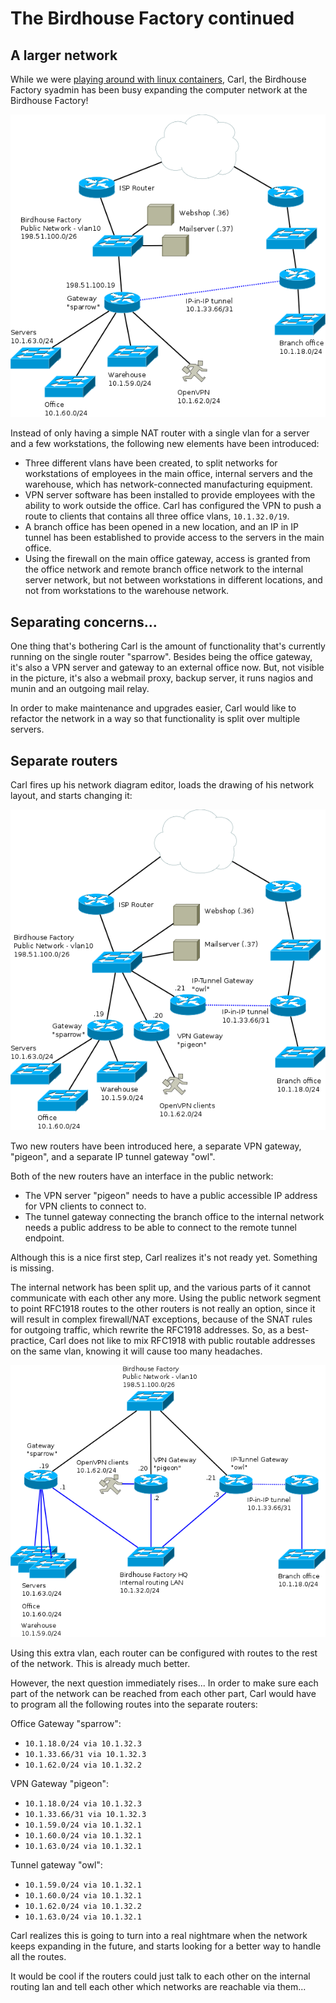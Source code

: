 # The Birdhouse Factory continued

## A larger network

While we were [playing around with linux containers](/birdhouse-intro/README.md), Carl, the Birdhouse Factory syadmin has been busy expanding the computer network at the Birdhouse Factory!

![Birdhouse network with vlans and vpn](/birdhouse-vlans-vpn/birdhouse-vlans-vpn.png)

Instead of only having a simple NAT router with a single vlan for a server and a few workstations, the following new elements have been introduced:

 * Three different vlans have been created, to split networks for workstations of employees in the main office, internal servers and the warehouse, which has network-connected manufacturing equipment.
 * VPN server software has been installed to provide employees with the ability to work outside the office. Carl has configured the VPN to push a route to clients that contains all three office vlans, `10.1.32.0/19`.
 * A branch office has been opened in a new location, and an IP in IP tunnel has been established to provide access to the servers in the main office.
 * Using the firewall on the main office gateway, access is granted from the office network and remote branch office network to the internal server network, but not between workstations in different locations, and not from workstations to the warehouse network.

## Separating concerns...

One thing that's bothering Carl is the amount of functionality that's currently running on the single router "sparrow". Besides being the office gateway, it's also a VPN server and gateway to an external office now. But, not visible in the picture, it's also a webmail proxy, backup server, it runs nagios and munin and an outgoing mail relay.

In order to make maintenance and upgrades easier, Carl would like to refactor the network in a way so that functionality is split over multiple servers.

## Separate routers

Carl fires up his network diagram editor, loads the drawing of his network layout, and starts changing it:

![Birdhouse network with split routers](/birdhouse-vlans-vpn/birdhouse-vlans-vpn-split.png)

Two new routers have been introduced here, a separate VPN gateway, "pigeon", and a separate IP tunnel gateway "owl".

Both of the new routers have an interface in the public network:

 * The VPN server "pigeon" needs to have a public accessible IP address for VPN clients to connect to.
 * The tunnel gateway connecting the branch office to the internal network needs a public address to be able to connect to the remote tunnel endpoint.

Although this is a nice first step, Carl realizes it's not ready yet. Something is missing.

The internal network has been split up, and the various parts of it cannot communicate with each other any more. Using the public network segment to point RFC1918 routes to the other routers is not really an option, since it will result in complex firewall/NAT exceptions, because of the SNAT rules for outgoing traffic, which rewrite the RFC1918 addresses. So, as a best-practice, Carl does not like to mix RFC1918 with public routable addresses on the same vlan, knowing it will cause too many headaches.

![Birdhouse network with split routers and internal routing vlan](/birdhouse-vlans-vpn/birdhouse-vlans-vpn-split-routing-vlan.png)

Using this extra vlan, each router can be configured with routes to the rest of the network. This is already much better.

However, the next question immediately rises... In order to make sure each part of the network can be reached from each other part, Carl would have to program all the following routes into the separate routers:

Office Gateway "sparrow":  
 * `10.1.18.0/24 via 10.1.32.3`
 * `10.1.33.66/31 via 10.1.32.3`
 * `10.1.62.0/24 via 10.1.32.2`

VPN Gateway "pigeon":  
 * `10.1.18.0/24 via 10.1.32.3`
 * `10.1.33.66/31 via 10.1.32.3`
 * `10.1.59.0/24 via 10.1.32.1`
 * `10.1.60.0/24 via 10.1.32.1`
 * `10.1.63.0/24 via 10.1.32.1`

Tunnel gateway "owl":  
 * `10.1.59.0/24 via 10.1.32.1`
 * `10.1.60.0/24 via 10.1.32.1`
 * `10.1.62.0/24 via 10.1.32.2`
 * `10.1.63.0/24 via 10.1.32.1`

Carl realizes this is going to turn into a real nightmare when the network keeps expanding in the future, and starts looking for a better way to handle all the routes.

It would be cool if the routers could just talk to each other on the internal routing lan and tell each other which networks are reachable via them...
